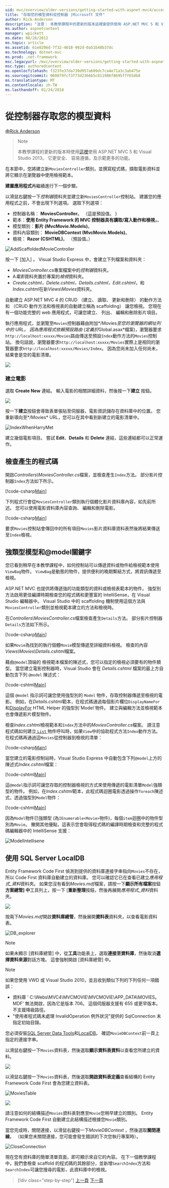 ```yaml
---
uid: mvc/overview/older-versions/getting-started-with-aspnet-mvc4/accessing-your-models-data-from-a-controller
title: "存取您的模型資料從控制器 |Microsoft 文件"
author: Rick-Anderson
description: "注意： 本教學課程中的更新的版本這裡會提供使用 ASP.NET MVC 5 和 Visual Studio 2013。 這是更安全、 容易遵循，以及示範..."
ms.author: aspnetcontent
manager: wpickett
ms.date: 08/28/2012
ms.topic: article
ms.assetid: 61e0206d-7f32-4018-992d-0a51b48b37dc
ms.technology: dotnet-mvc
ms.prod: .net-framework
msc.legacyurl: /mvc/overview/older-versions/getting-started-with-aspnet-mvc4/accessing-your-models-data-from-a-controller
msc.type: authoredcontent
ms.openlocfilehash: f323fe37da739d957a609dc7ca4e71a3c3ab475e
ms.sourcegitcommit: 060879fcf3f73d2366b5c811986f8695fff65db8
ms.translationtype: MT
ms.contentlocale: zh-TW
ms.lasthandoff: 01/24/2018
---
```

<a name="accessing-your-models-data-from-a-controller"></a>從控制器存取您的模型資料
====================
由[Rick Anderson](https://github.com/Rick-Anderson)

> > [!NOTE]
> > 本教學課程的更新的版本時使用[這裡](../../getting-started/introduction/getting-started.md)使用 ASP.NET MVC 5 和 Visual Studio 2013。 它更安全、 容易遵循，及示範更多的功能。


在本節中，您將建立新`MoviesController`類別，並撰寫程式碼，擷取電影資料並將它顯示在瀏覽器中使用檢視範本。

**建置應用程式**再繼續進行下一個步驟。

以滑鼠右鍵按一下*控制器*資料夾並建立新`MoviesController`控制站。 建置您的應用程式之前，不會出現下列選項。 選取下列選項：

- 控制器名稱： **MoviesController**。 （這是預設值。 )
- 範本：**使用 Entity Framework 的 MVC 控制器具有讀取/寫入動作和檢視，**。
- 模型類別：**影片 (MvcMovie.Models)**。
- 資料內容類別： **MovieDBContext (MvcMovie.Models)**。
- 檢視： **Razor (CSHTML)**。 （預設值。）

![AddScaffoldedMovieController](accessing-your-models-data-from-a-controller/_static/image1.png)

按一下 [加入] 。 Visual Studio Express 中，會建立下列檔案和資料夾：

- *MoviesController.cs*專案檔案中的*控制器*資料夾。
- A*電影*資料夾置於專案的*檢視*資料夾。
- *Create.cshtml，Delete.cshtml，Details.cshtml，Edit.cshtml*，和*Index.cshtml*在新*Views\Movies*資料夾。

自動建立 ASP.NET MVC 4 的 CRUD （建立、 讀取、 更新和刪除） 的動作方法和 （CRUD 動作方法和檢視表的自動建立稱為 scaffolding） 讓您檢視。 您現在有一個功能完整的 web 應用程式，可讓您建立、 列出、 編輯和刪除影片項目。

執行應用程式，並瀏覽至`Movies`控制器藉由附加*/Movies*至您的瀏覽器的網址列中的 URL。 因為應用程式依賴預設路由 (定義於*Global.asax*檔案)，瀏覽器要求`http://localhost:xxxxx/Movies`路由傳送至預設`Index`動作方法的`Movies`控制站。 換句話說，瀏覽器要求`http://localhost:xxxxx/Movies`實際上是相同的瀏覽器要求`http://localhost:xxxxx/Movies/Index`。 因為您尚未加入任何尚未，結果會是空的電影清單。

![](accessing-your-models-data-from-a-controller/_static/image2.png)

### <a name="creating-a-movie"></a>建立電影

選取 **Create New** 連結。 輸入電影的相關詳細資料，然後按一下**建立** 按鈕。

![](accessing-your-models-data-from-a-controller/_static/image3.png)

按一下**建立**按鈕會導致表單張貼至伺服器，電影資訊儲存在資料庫中的位置。 您重新導向至*/Movies* URL，您可以在其中看到新建立的電影清單中。

![IndexWhenHarryMet](accessing-your-models-data-from-a-controller/_static/image4.png "IndexWhenHarryMet")

建立幾個電影項目。 嘗試 **Edit**、**Details** 和 **Delete** 連結，這些連結都可以正常運作。

## <a name="examining-the-generated-code"></a>檢查產生的程式碼

開啟*Controllers\MoviesController.cs*檔案，並檢查產生`Index`方法。 部分影片控制器`Index`方法如下所示。

[!code-csharp[Main](accessing-your-models-data-from-a-controller/samples/sample1.cs)]

下列程式行會從`MoviesController`類別執行個體化影片資料庫內容，如先前所述。 您可以使用電影資料庫內容查詢、 編輯和刪除電影。

[!code-csharp[Main](accessing-your-models-data-from-a-controller/samples/sample2.cs)]

要求`Movies`控制站會傳回中的所有項目`Movies`影片資料庫資料表然後將結果傳送至`Index`檢視。

## <a name="strongly-typed-models-and-the-model-keyword"></a>強類型模型和@model關鍵字

您已看到稍早在本教學課程中，如何控制站可以傳遞資料或物件給檢視範本使用`ViewBag`物件。 `ViewBag`是動態的物件，提供便利的晚期繫結方式，將資訊傳遞至檢視。

ASP.NET MVC 也提供將傳遞強的功能類型的資料或檢視表範本的物件。 強型別方法啟用更佳編譯時期檢查您的程式碼和更豐富的 IntelliSense，在 Visual Studio 編輯器中。 Visual Studio 中的 scaffolding 機制使用這個方法與`MoviesController`類別並檢視範本建立的方法和檢視時。

在*Controllers\MoviesController.cs*檔案檢查產生`Details`方法。 部分影片控制器`Details`方法如下所示。

[!code-csharp[Main](accessing-your-models-data-from-a-controller/samples/sample3.cs?highlight=3,8)]

如果`Movie`為找到的執行個體`Movie`模型傳遞至詳細資料檢視。 檢查的內容*Views\Movies\Details.cshtml*檔案。

藉由`@model`頂端的 檢視範本檔案的陳述式，您可以指定的檢視必須要有的物件類型。 當您建立電影控制器時，Visual Studio 會在 *Details.cshtml* 檔案的最上方自動包含下列 `@model` 陳述式：

[!code-cshtml[Main](accessing-your-models-data-from-a-controller/samples/sample4.cshtml)]

這個 `@model` 指示詞可讓您使用強型別的 `Model` 物件，存取控制器傳遞至檢視的電影。 例如，在*Details.cshtml*範本，在程式碼通過每個影片欄位`DisplayNameFor`和[DisplayFor](https://msdn.microsoft.com/library/system.web.mvc.html.displayextensions.displayfor(VS.98).aspx) HTML Helper 的強型別`Model`物件。 建立與編輯方法並檢視範本也會傳遞影片模型物件。

檢查*Index.cshtml*檢視範本和`Index`方法中的*MoviesController.cs*檔案。 請注意程式碼如何建立[ `List` ](https://msdn.microsoft.com/library/6sh2ey19.aspx)物件呼叫時，如果`View`中的協助程式方法`Index`動作方法。 在程式碼再通過這`Movies`從控制器到檢視的清單：

[!code-csharp[Main](accessing-your-models-data-from-a-controller/samples/sample5.cs?highlight=3)]

當您建立的電影控制站時，Visual Studio Express 中自動包含下列`@model`上方的陳述式*Index.cshtml*檔案：

[!code-cshtml[Main](accessing-your-models-data-from-a-controller/samples/sample6.cshtml)]

這`@model`指示詞可讓您存取的控制器檢視的方式來使用傳遞的電影清單`Model`強類型的物件。 例如，在*Index.cshtml*範本，此程式碼迴圈電影透過操作`foreach`陳述式，透過強型別`Model`物件：

[!code-cshtml[Main](accessing-your-models-data-from-a-controller/samples/sample7.cshtml?highlight=1,4,7,10,13,16,19-21)]

因為`Model`物件已強類型 (為`IEnumerable<Movie>`物件)，每個`item`迴圈中的物件型別為`Movie`。 撇開其他優點，這表示您會取得程式碼的編譯時期檢查和完整的程式碼編輯器中的 IntelliSense 支援：

![ModelIntellisene](accessing-your-models-data-from-a-controller/_static/image5.png)

## <a name="working-with-sql-server-localdb"></a>使用 SQL Server LocalDB

Entity Framework Code First 偵測到提供的資料庫連接字串指向`Movies`不存在，所以 Code First 資料庫自動建立的資料庫。 您可以確認它已在查看已建立*應用程式\_資料*資料夾。 如果您沒有看到*Movies.mdf*檔案，請按一下**顯示所有檔案**按鈕**方案總管] 中**工具列上，按一下 [**重新整理**按鈕，然後再展開*應用程式\_資料*資料夾。

![](accessing-your-models-data-from-a-controller/_static/image6.png)

按兩下*Movies.mdf*開啟**資料庫總管**，然後展開**資料表**資料夾，以查看電影資料表。

![DB_explorer](accessing-your-models-data-from-a-controller/_static/image7.png "DB_explorer")

> [!NOTE]
> 如果未顯示 [資料庫總管] 中，從**工具**功能表上，選取**連接至資料庫**，然後取消**選擇資料來源**對話方塊。 這會強制開啟 [資料庫總管] 中。


> [!NOTE]
> 如果您使用 VWD 或 Visual Studio 2010，並且收到類似下列的下列任何一項錯誤：
> 
> - 資料庫 ' C:\Webs\MVC4\MVCMOVIE\MVCMOVIE\APP\_DATA\MOVIES。MDF' 無法開啟，因為它是版本 706。 這個伺服器支援有 655 或更早版本。 不支援降級路徑。
> - &quot;使用者程式碼未處理 InvalidOperation 例外狀況&quot;提供的 SqlConnection 未指定初始目錄。
> 
> 您必須安裝[SQL Server Data Tools](https://blogs.msdn.com/b/rickandy/archive/2012/08/02/installing-and-using-sql-server-data-tools-ssdt-on-visual-studio-2010-and-vwd.aspx)和[LocalDB](https://www.microsoft.com/web/gallery/install.aspx?appid=SQLLocalDBOnly_11_0)。 確認`MovieDBContext`前一頁上指定的連接字串。


以滑鼠右鍵按一下`Movies`資料表，然後選取**顯示資料表資料**以查看您所建立的資料。

![](accessing-your-models-data-from-a-controller/_static/image8.png)

以滑鼠右鍵按一下`Movies`資料表，然後選取**開啟資料表定義**查看結構的 Entity Framework Code First 會為您建立資料表。

![](accessing-your-models-data-from-a-controller/_static/image9.png "MoviesTable")

![](accessing-your-models-data-from-a-controller/_static/image10.png)

請注意如何的結構描述`Movies`資料表對應至`Movie`您稍早建立的類別。 Entity Framework Code First 自動建立此結構描述根據您`Movie`類別。

當您完成時，關閉連接，以滑鼠右鍵按一下*MovieDBContext* ，然後選取**關閉連線**。 （如果您未關閉連接，您可能會發生錯誤的下次您執行專案時）。

![](accessing-your-models-data-from-a-controller/_static/image11.png "CloseConnection")

現在您有資料庫的簡單清單頁面，即可顯示來自它的內容。 在下一個教學課程中，我們會檢查 scaffold 的程式碼的其餘部分，並新增`SearchIndex`方法和`SearchIndex`可讓您搜尋的電影，此資料庫中的檢視。

>[!div class="step-by-step"]
[上一頁](adding-a-model.md)
[下一頁](examining-the-edit-methods-and-edit-view.md)
